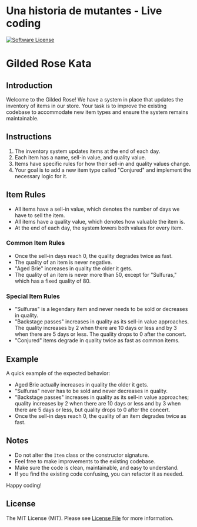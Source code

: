# Una historia de mutantes - Live coding

[![Software License][ico-license]][link-license]

# Gilded Rose Kata

## Introduction

Welcome to the Gilded Rose! We have a system in place that updates the inventory of items in our store. Your task is to improve the existing codebase to accommodate new item types and ensure the system remains maintainable.

## Instructions

1. The inventory system updates items at the end of each day.
2. Each item has a name, sell-in value, and quality value.
3. Items have specific rules for how their sell-in and quality values change.
4. Your goal is to add a new item type called "Conjured" and implement the necessary logic for it.

## Item Rules

- All items have a sell-in value, which denotes the number of days we have to sell the item.
- All items have a quality value, which denotes how valuable the item is.
- At the end of each day, the system lowers both values for every item.

### Common Item Rules

- Once the sell-in days reach 0, the quality degrades twice as fast.
- The quality of an item is never negative.
- "Aged Brie" increases in quality the older it gets.
- The quality of an item is never more than 50, except for "Sulfuras," which has a fixed quality of 80.

### Special Item Rules

- "Sulfuras" is a legendary item and never needs to be sold or decreases in quality.
- "Backstage passes" increases in quality as its sell-in value approaches. The quality increases by 2 when there are 10 days or less and by 3 when there are 5 days or less. The quality drops to 0 after the concert.
- "Conjured" items degrade in quality twice as fast as common items.

## Example

A quick example of the expected behavior:

- Aged Brie actually increases in quality the older it gets.
- "Sulfuras" never has to be sold and never decreases in quality.
- "Backstage passes" increases in quality as its sell-in value approaches; quality increases by 2 when there are 10 days or less and by 3 when there are 5 days or less, but quality drops to 0 after the concert.
- Once the sell-in days reach 0, the quality of an item degrades twice as fast.

## Notes

- Do not alter the `Item` class or the constructor signature.
- Feel free to make improvements to the existing codebase.
- Make sure the code is clean, maintainable, and easy to understand.
- If you find the existing code confusing, you can refactor it as needed.

Happy coding!


## License

The MIT License (MIT). Please see [License File][link-license] for more information.

[ico-license]: https://img.shields.io/badge/license-MIT-brightgreen.svg?style=flat-square

[link-license]: LICENSE
[link-readme]: README.md
[link-gitignore]: .gitignore
[link-build-gradle]: build.gradle.kts
[link-author]: https://github.com/isamadrid90
